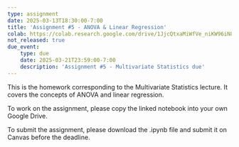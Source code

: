 ```yaml
---
type: assignment
date: 2025-03-13T18:30:00-7:00
title: 'Assignment #5 - ANOVA & Linear Regression'
colab: https://colab.research.google.com/drive/1JjcQtxaMiWfVe_niKW96iN8tVMgaewv9?usp=drive_link
not_released: true
due_event: 
    type: due
    date: 2025-03-21T23:59:00-7:00
    description: 'Assignment #5 - Multivariate Statistics due'
---
```

This is the homework corresponding to the Multivariate Statistics lecture. It covers the concepts of ANOVA and linear regression.

To work on the assignment, please copy the linked notebook into your own Google Drive. 

To submit the assignment, please download the .ipynb file and submit it on Canvas before the deadline.
